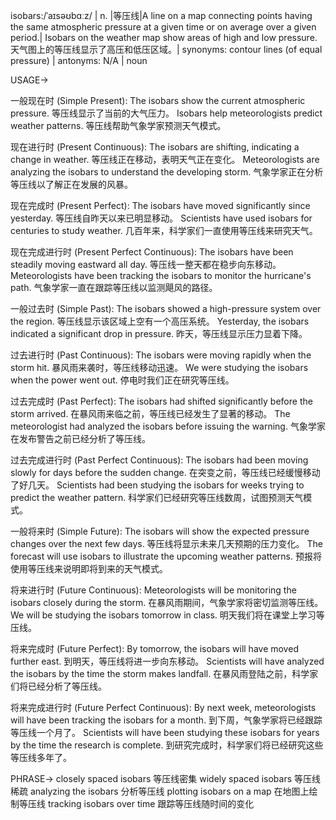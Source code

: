 isobars:/ˈaɪsəʊbɑːz/ | n. |等压线|A line on a map connecting points having the same atmospheric pressure at a given time or on average over a given period.| Isobars on the weather map show areas of high and low pressure. 天气图上的等压线显示了高压和低压区域。| synonyms: contour lines (of equal pressure) | antonyms: N/A | noun

USAGE->

一般现在时 (Simple Present):
The isobars show the current atmospheric pressure. 等压线显示了当前的大气压力。
Isobars help meteorologists predict weather patterns. 等压线帮助气象学家预测天气模式。

现在进行时 (Present Continuous):
The isobars are shifting, indicating a change in weather. 等压线正在移动，表明天气正在变化。
Meteorologists are analyzing the isobars to understand the developing storm. 气象学家正在分析等压线以了解正在发展的风暴。

现在完成时 (Present Perfect):
The isobars have moved significantly since yesterday. 等压线自昨天以来已明显移动。
Scientists have used isobars for centuries to study weather. 几百年来，科学家们一直使用等压线来研究天气。

现在完成进行时 (Present Perfect Continuous):
The isobars have been steadily moving eastward all day. 等压线一整天都在稳步向东移动。
Meteorologists have been tracking the isobars to monitor the hurricane's path. 气象学家一直在跟踪等压线以监测飓风的路径。

一般过去时 (Simple Past):
The isobars showed a high-pressure system over the region. 等压线显示该区域上空有一个高压系统。
Yesterday, the isobars indicated a significant drop in pressure. 昨天，等压线显示压力显着下降。

过去进行时 (Past Continuous):
The isobars were moving rapidly when the storm hit.  暴风雨来袭时，等压线移动迅速。
We were studying the isobars when the power went out.  停电时我们正在研究等压线。

过去完成时 (Past Perfect):
The isobars had shifted significantly before the storm arrived. 在暴风雨来临之前，等压线已经发生了显著的移动。
The meteorologist had analyzed the isobars before issuing the warning. 气象学家在发布警告之前已经分析了等压线。

过去完成进行时 (Past Perfect Continuous):
The isobars had been moving slowly for days before the sudden change. 在突变之前，等压线已经缓慢移动了好几天。
Scientists had been studying the isobars for weeks trying to predict the weather pattern. 科学家们已经研究等压线数周，试图预测天气模式。

一般将来时 (Simple Future):
The isobars will show the expected pressure changes over the next few days. 等压线将显示未来几天预期的压力变化。
The forecast will use isobars to illustrate the upcoming weather patterns.  预报将使用等压线来说明即将到来的天气模式。

将来进行时 (Future Continuous):
Meteorologists will be monitoring the isobars closely during the storm. 在暴风雨期间，气象学家将密切监测等压线。
We will be studying the isobars tomorrow in class. 明天我们将在课堂上学习等压线。

将来完成时 (Future Perfect):
By tomorrow, the isobars will have moved further east. 到明天，等压线将进一步向东移动。
Scientists will have analyzed the isobars by the time the storm makes landfall. 在暴风雨登陆之前，科学家们将已经分析了等压线。

将来完成进行时 (Future Perfect Continuous):
By next week, meteorologists will have been tracking the isobars for a month. 到下周，气象学家将已经跟踪等压线一个月了。
Scientists will have been studying these isobars for years by the time the research is complete. 到研究完成时，科学家们将已经研究这些等压线多年了。


PHRASE->
closely spaced isobars  等压线密集
widely spaced isobars  等压线稀疏
analyzing the isobars  分析等压线
plotting isobars on a map  在地图上绘制等压线
tracking isobars over time  跟踪等压线随时间的变化
